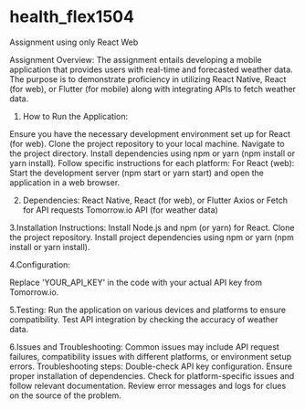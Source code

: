 # health_flex1504
Assignment using only React Web

Assignment Overview:
The assignment entails developing a mobile application that provides users with real-time and forecasted weather data. The purpose is to demonstrate proficiency in utilizing React Native, React (for web), or Flutter (for mobile) along with integrating APIs to fetch weather data.

1. How to Run the Application:

Ensure you have the necessary development environment set up for  React (for web).
Clone the project repository to your local machine.
Navigate to the project directory.
Install dependencies using npm or yarn (npm install or yarn install).
Follow specific instructions for each platform:
For React (web): Start the development server (npm start or yarn start) and open the application in a web browser.



2. Dependencies:
React Native, React (for web), or Flutter
Axios or Fetch for API requests
Tomorrow.io API (for weather data)

3.Installation Instructions:
Install Node.js and npm (or yarn) for React.
Clone the project repository.
Install project dependencies using npm or yarn (npm install or yarn install).

4.Configuration:

Replace 'YOUR_API_KEY' in the code with your actual API key from Tomorrow.io.

5.Testing:
Run the application on various devices and platforms to ensure compatibility.
Test API integration by checking the accuracy of weather data.

6.Issues and Troubleshooting:
Common issues may include API request failures, compatibility issues with different platforms, or environment setup errors.
Troubleshooting steps:
Double-check API key configuration.
Ensure proper installation of dependencies.
Check for platform-specific issues and follow relevant documentation.
Review error messages and logs for clues on the source of the problem.
